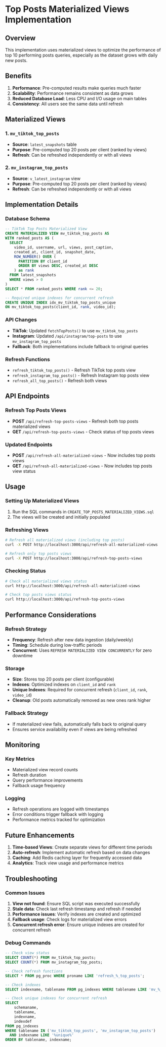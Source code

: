 # Top Posts Materialized Views Implementation

## Overview

This implementation uses materialized views to optimize the performance of top 10 performing posts queries, especially as the dataset grows with daily new posts.

## Benefits

1. **Performance**: Pre-computed results make queries much faster
2. **Scalability**: Performance remains consistent as data grows
3. **Reduced Database Load**: Less CPU and I/O usage on main tables
4. **Consistency**: All users see the same data until refresh

## Materialized Views

### 1. `mv_tiktok_top_posts`
- **Source**: `latest_snapshots` table
- **Purpose**: Pre-computed top 20 posts per client (ranked by views)
- **Refresh**: Can be refreshed independently or with all views

### 2. `mv_instagram_top_posts`
- **Source**: `v_latest_instagram` view
- **Purpose**: Pre-computed top 20 posts per client (ranked by views)
- **Refresh**: Can be refreshed independently or with all views

## Implementation Details

### Database Schema
```sql
-- TikTok Top Posts Materialized View
CREATE MATERIALIZED VIEW mv_tiktok_top_posts AS
WITH ranked_posts AS (
  SELECT 
    video_id, username, url, views, post_caption, 
    created_at, client_id, snapshot_date,
    ROW_NUMBER() OVER (
      PARTITION BY client_id 
      ORDER BY views DESC, created_at DESC
    ) as rank
  FROM latest_snapshots
  WHERE views > 0
)
SELECT * FROM ranked_posts WHERE rank <= 20;

-- Required unique indexes for concurrent refresh
CREATE UNIQUE INDEX idx_mv_tiktok_top_posts_unique 
ON mv_tiktok_top_posts(client_id, rank, video_id);
```

### API Changes
- **TikTok**: Updated `fetchTopPosts()` to use `mv_tiktok_top_posts`
- **Instagram**: Updated `/api/instagram/top-posts` to use `mv_instagram_top_posts`
- **Fallback**: Both implementations include fallback to original queries

### Refresh Functions
- `refresh_tiktok_top_posts()` - Refresh TikTok top posts view
- `refresh_instagram_top_posts()` - Refresh Instagram top posts view
- `refresh_all_top_posts()` - Refresh both views

## API Endpoints

### Refresh Top Posts Views
- **POST** `/api/refresh-top-posts-views` - Refresh both top posts materialized views
- **GET** `/api/refresh-top-posts-views` - Check status of top posts views

### Updated Endpoints
- **POST** `/api/refresh-all-materialized-views` - Now includes top posts views
- **GET** `/api/refresh-all-materialized-views` - Now includes top posts view status

## Usage

### Setting Up Materialized Views
1. Run the SQL commands in `CREATE_TOP_POSTS_MATERIALIZED_VIEWS.sql`
2. The views will be created and initially populated

### Refreshing Views
```bash
# Refresh all materialized views (including top posts)
curl -X POST http://localhost:3000/api/refresh-all-materialized-views

# Refresh only top posts views
curl -X POST http://localhost:3000/api/refresh-top-posts-views
```

### Checking Status
```bash
# Check all materialized views status
curl http://localhost:3000/api/refresh-all-materialized-views

# Check top posts views status
curl http://localhost:3000/api/refresh-top-posts-views
```

## Performance Considerations

### Refresh Strategy
- **Frequency**: Refresh after new data ingestion (daily/weekly)
- **Timing**: Schedule during low-traffic periods
- **Concurrent**: Uses `REFRESH MATERIALIZED VIEW CONCURRENTLY` for zero downtime

### Storage
- **Size**: Stores top 20 posts per client (configurable)
- **Indexes**: Optimized indexes on `client_id` and `rank`
- **Unique Indexes**: Required for concurrent refresh (`client_id`, `rank`, `video_id`)
- **Cleanup**: Old posts automatically removed as new ones rank higher

### Fallback Strategy
- If materialized view fails, automatically falls back to original query
- Ensures service availability even if views are being refreshed

## Monitoring

### Key Metrics
- Materialized view record counts
- Refresh duration
- Query performance improvements
- Fallback usage frequency

### Logging
- Refresh operations are logged with timestamps
- Error conditions trigger fallback with logging
- Performance metrics tracked for optimization

## Future Enhancements

1. **Time-based Views**: Create separate views for different time periods
2. **Auto-refresh**: Implement automatic refresh based on data changes
3. **Caching**: Add Redis caching layer for frequently accessed data
4. **Analytics**: Track view usage and performance metrics

## Troubleshooting

### Common Issues
1. **View not found**: Ensure SQL script was executed successfully
2. **Stale data**: Check last refresh timestamp and refresh if needed
3. **Performance issues**: Verify indexes are created and optimized
4. **Fallback usage**: Check logs for materialized view errors
5. **Concurrent refresh error**: Ensure unique indexes are created for concurrent refresh

### Debug Commands
```sql
-- Check view status
SELECT COUNT(*) FROM mv_tiktok_top_posts;
SELECT COUNT(*) FROM mv_instagram_top_posts;

-- Check refresh functions
SELECT * FROM pg_proc WHERE proname LIKE 'refresh_%_top_posts';

-- Check indexes
SELECT indexname, tablename FROM pg_indexes WHERE tablename LIKE 'mv_%_top_posts';

-- Check unique indexes for concurrent refresh
SELECT 
    schemaname,
    tablename,
    indexname,
    indexdef
FROM pg_indexes 
WHERE tablename IN ('mv_tiktok_top_posts', 'mv_instagram_top_posts')
  AND indexname LIKE '%unique%'
ORDER BY tablename, indexname;
``` 
